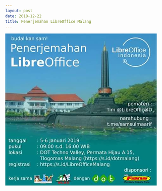 ```yaml
---
layout: post
date: 2018-12-22
title: Penerjemahan LibreOffice Malang
---
```

![](/gambar/penerjemahan-libreoffice-malang.jpg) 
